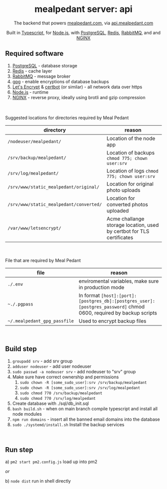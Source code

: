
<p align="center">
	<h1 align="center">mealpedant server: api</h1>
</p>

<p align="center">
	The backend that powers <a href='https://www.mealpedant.com' target='_blank' rel='noopener noreferrer'>mealpedant.com</a>, via <a href='https://api.mealpedant.com' target='_blank' rel='noopener noreferrer'>api.mealpedant.com</a>
</p>
<p align="center">
	Built in <a href='https://www.typescriptlang.org/' target='_blank' rel='noopener noreferrer'>Typescript</a>,
	for <a href='https://nodejs.org/en/' target='_blank' rel='noopener noreferrer'>Node.js</a>,
	with <a href='https://www.postgresql.org/' target='_blank' rel='noopener noreferrer'>PostgreSQL</a>,
	<a href='https://redis.io/' target='_blank' rel='noopener noreferrer'>Redis</a>,
	<a href='https://rabbitmq.com/' target='_blank' rel='noopener noreferrer'>RabbitMQ</a>, and 
	and <a href='https://www.nginx.com/' target='_blank' rel='noopener noreferrer'>NGINX</a>
</p>

## Required software

1) <a href='https://www.postgresql.org/' target='_blank' rel='noopener noreferrer'>PostgreSQL</a> - database storage
2) <a href='https://redis.io/' target='_blank' rel='noopener noreferrer'>Redis</a> - cache layer
3) <a href='https://www.rabbitmq.com/' target='_blank' rel='noopener noreferrer'>RabbitMQ</a> - message broker
4) <a href='https://gnupg.org/' target='_blank' rel='noopener noreferrer'>gpg</a> - enable encryptions of database backups
5) <a href='https://www.letsencrypt.org/' target='_blank' rel='noopener noreferrer'>Let's Encrypt</a> & <a href ='https://certbot.eff.org/' target='_blank' rel='noopener noreferrer'>certbot</a> (or similar) - all network data over https
6) <a href='https://nodejs.org/en/' target='_blank' rel='noopener noreferrer'>Node.js</a> - runtime
7) <a href='https://www.nginx.com/' target='_blank' rel='noopener noreferrer'>NGINX</a> - reverse proxy, ideally using brotli and gzip compression

<br><br>
Suggested locations for directories required by Meal Pedant

| directory | reason|
| --- | --- |
|```/nodeuser/mealpedant/```					| Location of the node app|
|```/srv/backup/mealpedant/```					| Location of backups ```chmod 775; chown user:srv```
|```/srv/log/mealpedant/```						| Location of logs ```chmod 775; chown user:srv```|
|```/srv/www/static_mealpedant/original/```		| Location for original photo uploads|
|```/srv/www/static_mealpedant/converted/```	| Location for converted photos uploaded|
|```/var/www/letsencrypt/```					| Acme challange storage location, used by certbot for TLS certificates|

<br><br>
File that are required by Meal Pedant

| file | reason|
|---|---|
|```./.env```								| enviromental variables, make sure in production mode|
|```~./.pgpass``` 							| In format ```[host]:[port]:[postgres_db]:[postgres_user]:[postgres_password]``` chmod 0600, required by backup scripts|
|```~/.mealpedant_gpg_passfile```			| Used to encrypt backup files |
<br>

## Build step

1) ```groupadd srv``` - add srv group
2) ```adduser nodeuser``` - add user nodeuser
3) ```sudo passwd -a nodeuser srv``` - add nodeuser to "srv" group
4) Make sure have correct ownership and permissions
    1) ```sudo chown -R [some_sudo_user]:srv /srv/backup/mealpedant``` 
    2) ```sudo chown -R [some_sudo_user]:srv /srv/log/mealpedant```
    3) ```sudo chmod 770 /srv/backup/mealpedant```
    4) ```sudo chmod 770 /srv/log/mealpedant```
5) Create database with ./sql/db_init.sql
6) ```bash build.sh``` - when on main branch compile typescript and install all node modules
7) ```npm run domains``` - insert all the banned email domains into the database
8) ```sudo ./systemd/install.sh``` Install the backup services
<br>

## Run step
a) ```pm2 start pm2.config.js``` load up into pm2

*or*

b) ```node dist``` run in shell directly
